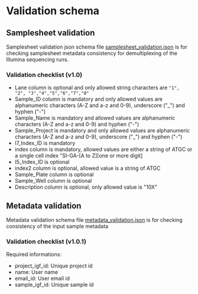 # Validation schema

## Samplesheet validation

Samplesheet validation json schema file [samplesheet_validation.json](samplesheet_validation.json) is for checking samplesheet metadata consistency for demultiplexing of the Illumina sequencing runs.

### Validation checklist (v1.0)

* Lane column is optional and only allowed string characters are `"1", "2", "3","4","5","6","7","8"`
* Sample_ID column is mandatory and only allowed values are alphanumeric characters (A-Z and a-z and 0-9), underscore ("\_") and hyphen ("\-")
* Sample_Name is mandatory and allowed values are alphanumeric characters (A-Z and a-z and 0-9) and hyphen ("\-")
* Sample_Project is mandatory and only allowed values are alphanumeric characters (A-Z and a-z and 0-9), underscore ("\_") and hyphen ("\-")
* I7\_Index_ID is mandatory
* index column is mandatory, allowed values are either a string of ATGC or a single cell index "SI-GA-\[A to Z\]\[one or more digit\]
* I5\_Index_ID is optional
* index2 column is optional, allowed value is a string of ATGC
* Sample_Plate column is optional
* Sample_Well column is optional
* Description column is optional, only allowed value is "10X"


## Metadata validation

Metadata validation schema file [metadata_validation.json](metadata_validation.json) is for checking consistency of the input sample metadata

### Validation checklist (v1.0.1)

Required informations:

  * project_igf_id: Unique project id
  * name: User name
  * email_id: User email id
  * sample_igf_id: Unique sample id

